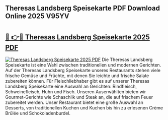 ## Theresas Landsberg Speisekarte PDF Download Online 2025 V95YV

# <h2><a href="http://gcb99r.nevu.top/?p=Theresas+Landsberg+Speisekarte">🔗 👉🔴 Theresas Landsberg Speisekarte 2025 PDF</a></h2>

[![Theresas Landsberg Speisekarte 2025 PDF](https://i.imgur.com/dBaPXMq.png)](http://gcb99r.nevu.top/?p=Theresas+Landsberg+Speisekarte)
Die Theresas Landsberg Speisekarte ist eine Wahl zwischen traditionellen und modernen Gerichten. Auf der Theresas Landsberg Speisekarte unseres Restaurants stehen viele frische Gemüse und Früchte, mit denen Sie leichte und frische Salate zubereiten können. Für Fleischliebhaber gibt es auf unserer Theresas Landsberg Speisekarte eine Auswahl an Gerichten: Rindfleisch, Schweinefleisch, Huhn und Fisch. Unseren Auserwählten bieten wir Gourmet-Gerichte wie Schaschlik und Steak an, die auf frischem Feuer zubereitet werden. Unser Restaurant bietet eine große Auswahl an Desserts, von traditionellen Kuchen und Kuchen bis hin zu erlesenen Crème Brûlée und Schokoladenburdel.
